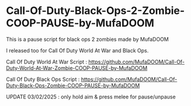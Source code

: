 # Call-Of-Duty-Black-Ops-2-Zombie-COOP-PAUSE-by-MufaDOOM

This is a pause script for black ops 2 zombies made by MufaDOOM

I released too for Call Of Duty World At War and Black Ops.

Call Of Duty World At War Script : https://github.com/MufaDOOM/Call-Of-Duty-World-At-War-Zombie-COOP-PAUSE-by-MufaDOOM

Call Of Duty Black Ops Script : https://github.com/MufaDOOM/Call-Of-Duty-Black-Ops-Zombie-COOP-PAUSE-by-MufaDOOM

UPDATE 03/02/2025 :
only hold aim & press melee for pause/unpause
